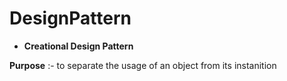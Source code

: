 # DesignPattern

* **Creational Design Pattern**

**Purpose** :- to separate the usage of an object from its instanition 
